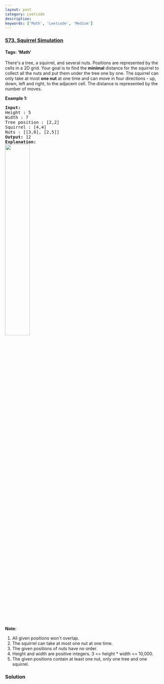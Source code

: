 ```yaml
---
layout: post
category: Leetcode
description: 
keywords: ['Math', 'Leetcode', 'Medium']
---
```

### [573. Squirrel Simulation](https://leetcode.com/problems/squirrel-simulation)

#### Tags: 'Math'

<div class="content__u3I1 question-content__JfgR"><div>There's a tree, a squirrel, and several nuts. Positions are represented by the cells in a 2D grid. Your goal is to find the <b>minimal</b> distance for the squirrel to collect all the nuts and put them under the tree one by one. The squirrel can only take at most <b>one nut</b> at one time and can move in four directions - up, down, left and right, to the adjacent cell. The distance is represented by the number of moves.
<p><b>Example 1:</b></p>
<pre><b>Input:</b> 
Height : 5
Width : 7
Tree position : [2,2]
Squirrel : [4,4]
Nuts : [[3,0], [2,5]]
<b>Output:</b> 12
<b>Explanation:</b>
<img src="https://assets.leetcode.com/uploads/2018/10/22/squirrel_simulation.png" style="width: 40%;"/>​​​​​
</pre>
<p><b>Note:</b></p>
<ol>
<li>All given positions won't overlap.</li>
<li>The squirrel can take at most one nut at one time.</li>
<li>The given positions of nuts have no order.</li>
<li>Height and width are positive integers. 3 &lt;= height * width &lt;= 10,000.</li>
<li>The given positions contain at least one nut, only one tree and one squirrel.</li>
</ol>
</div></div>

### Solution
